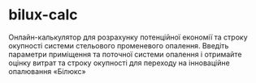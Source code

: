 # bilux-calc
Онлайн-калькулятор для розрахунку потенційної економії та строку окупності системи стельового променевого опалення. Введіть параметри приміщення та поточної системи опалення і отримайте оцінку витрат та строку окупності для переходу на інноваційне опалювання «Білюкс»
